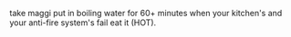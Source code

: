 take maggi put in boiling water for 60+ minutes when your kitchen's and your anti-fire system's fail  eat it (HOT).